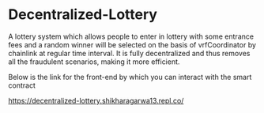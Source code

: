 # Decentralized-Lottery
A lottery system which allows people to enter in lottery with some entrance fees and a random winner will be selected on the basis of vrfCoordinator by chainlink at regular time interval. It is fully decentralized and thus removes all the fraudulent scenarios, making it more efficient.

Below is the link for the front-end by which you can interact with the smart contract

https://decentralized-lottery.shikharagarwa13.repl.co/
